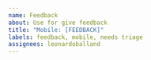 ```yaml
---
name: Feedback
about: Use for give feedback
title: "Mobile: [FEEDBACK]"
labels: feedback, mobile, needs triage
assignees: leonardoballand
---
```

